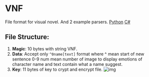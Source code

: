 # VNF

File format for visual novel.
And 2 example parsers. [Python](https://github.com/Ryuel/VNF/blob/main/VNF/python/VNF.py)  [C#](https://github.com/Ryuel/VNF/blob/main/VNF/c%23/Program.cs)

## File Structure:
1. **Magic**: 10 bytes with string VNF.
2. **Data**: Accept only ```^0name[text]``` format where ^ mean start of new sentence 0-9 num  mean number of image to display emotions of character name and text contain what a name suggest.
3. **Key**: 11 bytes of key to crypt and encrypt file. 
![img](https://github.com/Ryuel/VNF/blob/main/img/img.png)
